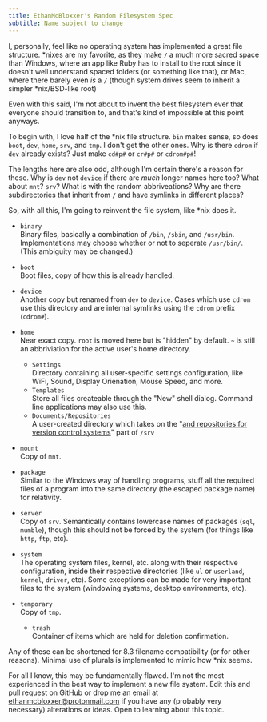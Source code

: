 ```yaml
---
title: EthanMcBloxxer's Random Filesystem Spec
subtitle: Name subject to change
---
```


I, personally, feel like no operating system has implemented a great file structure. \*nixes are my favorite, as they make `/` a much more sacred space than Windows, where an app like Ruby has to install to the root since it doesn't well understand spaced folders (or something like that), or Mac, where there barely even *is* a `/` (though system drives seem to inherit a simpler \*nix/BSD-like root)

Even with this said, I'm not about to invent the best filesystem ever that everyone should transition to, and that's kind of impossible at this point anyways.

To begin with, I love half of the \*nix file structure. `bin` makes sense, so does `boot`, `dev`, `home`, `srv`, and `tmp`. I don't get the other ones. Why is there `cdrom` if `dev` already exists? Just make `cd#p#` or `cr#p#` or `cdrom#p#`!

The lengths here are also odd, although I'm certain there's a reason for these. Why is `dev` not `device` if there are *much* longer names here too? What about `mnt`? `srv`? What is with the random abbriveations? Why are there subdirectories that inherit from `/` and have symlinks in different places?

So, with all this, I'm going to reinvent the file system, like \*nix does it.


* `binary`  
  Binary files, basically a combination of `/bin`, `/sbin`, and `/usr/bin`. Implementations may choose whether or not to seperate `/usr/bin/`. (This ambiguity may be changed.)

* `boot`  
  Boot files, copy of how this is already handled.

* `device`  
  Another copy but renamed from `dev` to `device`. Cases which use `cdrom` use this directory and are internal symlinks using the `cdrom` prefix (`cdrom#`).

* `home`  
  Near exact copy. `root` is moved here but is "hidden" by default. `~` is still an abbriviation for the active user's home directory.
    * `Settings`  
      Directory containing all user-specific settings configuration, like WiFi, Sound, Display Orienation, Mouse Speed, and more.
    * `Templates`  
      Store all files createable through the "New" shell dialog. Command line applications may also use this.
    * `Documents/Repositories`  
      A user-created directory which takes on the "[and repositories for version control systems](https://wikipedia.org/wiki/Filesystem_Hierarchy_Standard)" part of `/srv`

* `mount`  
  Copy of `mnt`.

* `package`  
  Similar to the Windows way of handling programs, stuff all the required files of a program into the same directory (the escaped package name) for relativity.

* `server`  
  Copy of `srv`. Semantically contains lowercase names of packages (`sql`, `mumble`), though this should not be forced by the system (for things like `http`, `ftp`, etc).

* `system`  
  The operating system files, kernel, etc. along with their respective configuration, inside their respective directories (like `ul` or `userland`, `kernel`, `driver`, etc). Some exceptions can be made for very important files to the system (windowing systems, desktop environments, etc).

* `temporary`  
  Copy of `tmp`.
    * `trash`  
    Container of items which are held for deletion confirmation.

Any of these can be shortened for 8.3 filename compatibility (or for other reasons). Minimal use of plurals is implemented to mimic how \*nix seems.

For all I know, this may be fundamentally flawed. I'm not the most experienced in the best way to implement a new file system. Edit this and pull request on GitHub or drop me an email at <ethanmcbloxxer@protonmail.com> if you have any (probably very necessary) alterations or ideas. Open to learning about this topic.
